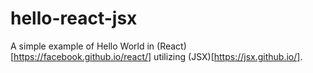 # hello-react-jsx
A simple example of Hello World in (React)[https://facebook.github.io/react/] utilizing (JSX)[https://jsx.github.io/].

